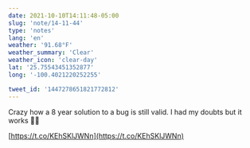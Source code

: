 ```yaml
---
date: 2021-10-10T14:11:48-05:00
slug: 'note/14-11-44'
type: 'notes'
lang: 'en'
weather: '91.68°F'
weather_summary: 'Clear'
weather_icon: 'clear-day'
lat: '25.75543451352877'
long: '-100.4021220252255'

tweet_id: '1447278651821772812'
---
```

Crazy how a 8 year solution to a bug is still valid. I had my doubts but it works 🙌🏼

[https://t.co/KEhSKlJWNn](https://t.co/KEhSKlJWNn) 
